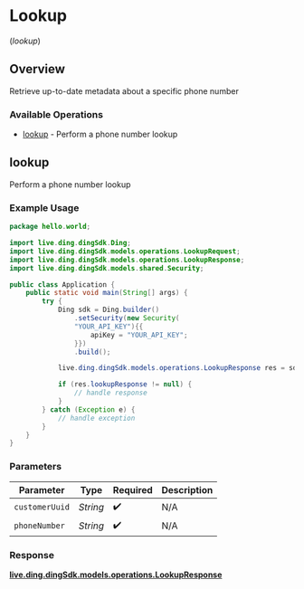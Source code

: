 # Lookup
(*lookup*)

## Overview

Retrieve up-to-date metadata about a specific phone number

### Available Operations

* [lookup](#lookup) - Perform a phone number lookup

## lookup

Perform a phone number lookup

### Example Usage

```java
package hello.world;

import live.ding.dingSdk.Ding;
import live.ding.dingSdk.models.operations.LookupRequest;
import live.ding.dingSdk.models.operations.LookupResponse;
import live.ding.dingSdk.models.shared.Security;

public class Application {
    public static void main(String[] args) {
        try {
            Ding sdk = Ding.builder()
                .setSecurity(new Security(
                "YOUR_API_KEY"){{
                    apiKey = "YOUR_API_KEY";
                }})
                .build();

            live.ding.dingSdk.models.operations.LookupResponse res = sdk.lookup.lookup("6e93aa15-9177-4d09-8395-b69ce50db1c8", "<value>");

            if (res.lookupResponse != null) {
                // handle response
            }
        } catch (Exception e) {
            // handle exception
        }
    }
}
```

### Parameters

| Parameter          | Type               | Required           | Description        |
| ------------------ | ------------------ | ------------------ | ------------------ |
| `customerUuid`     | *String*           | :heavy_check_mark: | N/A                |
| `phoneNumber`      | *String*           | :heavy_check_mark: | N/A                |


### Response

**[live.ding.dingSdk.models.operations.LookupResponse](../../models/operations/LookupResponse.md)**

